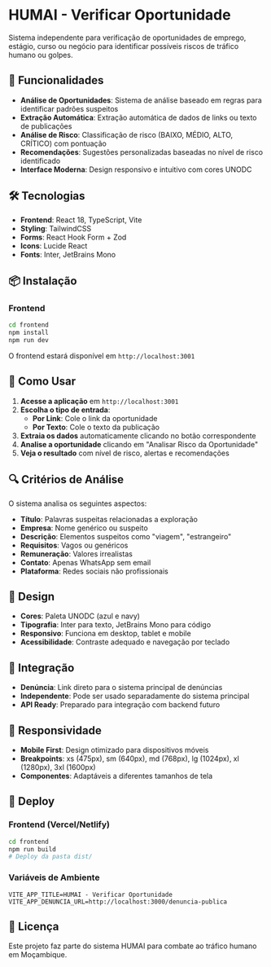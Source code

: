 # HUMAI - Verificar Oportunidade

Sistema independente para verificação de oportunidades de emprego, estágio, curso ou negócio para identificar possíveis riscos de tráfico humano ou golpes.

## 🚀 Funcionalidades

- **Análise de Oportunidades**: Sistema de análise baseado em regras para identificar padrões suspeitos
- **Extração Automática**: Extração automática de dados de links ou texto de publicações
- **Análise de Risco**: Classificação de risco (BAIXO, MÉDIO, ALTO, CRÍTICO) com pontuação
- **Recomendações**: Sugestões personalizadas baseadas no nível de risco identificado
- **Interface Moderna**: Design responsivo e intuitivo com cores UNODC

## 🛠️ Tecnologias

- **Frontend**: React 18, TypeScript, Vite
- **Styling**: TailwindCSS
- **Forms**: React Hook Form + Zod
- **Icons**: Lucide React
- **Fonts**: Inter, JetBrains Mono

## 📦 Instalação

### Frontend

```bash
cd frontend
npm install
npm run dev
```

O frontend estará disponível em `http://localhost:3001`

## 🎯 Como Usar

1. **Acesse a aplicação** em `http://localhost:3001`
2. **Escolha o tipo de entrada**:
   - **Por Link**: Cole o link da oportunidade
   - **Por Texto**: Cole o texto da publicação
3. **Extraia os dados** automaticamente clicando no botão correspondente
4. **Analise a oportunidade** clicando em "Analisar Risco da Oportunidade"
5. **Veja o resultado** com nível de risco, alertas e recomendações

## 🔍 Critérios de Análise

O sistema analisa os seguintes aspectos:

- **Título**: Palavras suspeitas relacionadas a exploração
- **Empresa**: Nome genérico ou suspeito
- **Descrição**: Elementos suspeitos como "viagem", "estrangeiro"
- **Requisitos**: Vagos ou genéricos
- **Remuneração**: Valores irrealistas
- **Contato**: Apenas WhatsApp sem email
- **Plataforma**: Redes sociais não profissionais

## 🎨 Design

- **Cores**: Paleta UNODC (azul e navy)
- **Tipografia**: Inter para texto, JetBrains Mono para código
- **Responsivo**: Funciona em desktop, tablet e mobile
- **Acessibilidade**: Contraste adequado e navegação por teclado

## 🔗 Integração

- **Denúncia**: Link direto para o sistema principal de denúncias
- **Independente**: Pode ser usado separadamente do sistema principal
- **API Ready**: Preparado para integração com backend futuro

## 📱 Responsividade

- **Mobile First**: Design otimizado para dispositivos móveis
- **Breakpoints**: xs (475px), sm (640px), md (768px), lg (1024px), xl (1280px), 3xl (1600px)
- **Componentes**: Adaptáveis a diferentes tamanhos de tela

## 🚀 Deploy

### Frontend (Vercel/Netlify)

```bash
cd frontend
npm run build
# Deploy da pasta dist/
```

### Variáveis de Ambiente

```env
VITE_APP_TITLE=HUMAI - Verificar Oportunidade
VITE_APP_DENUNCIA_URL=http://localhost:3000/denuncia-publica
```

## 📄 Licença

Este projeto faz parte do sistema HUMAI para combate ao tráfico humano em Moçambique.


